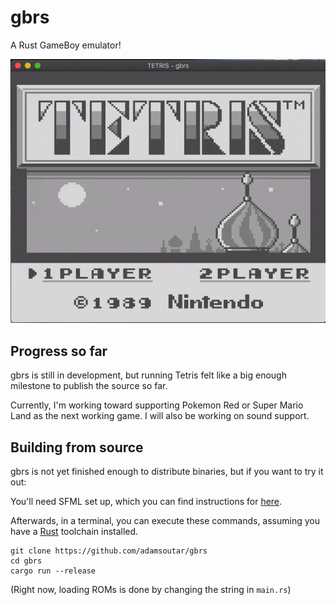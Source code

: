 # gbrs

A Rust GameBoy emulator!

![Tetris Gameplay](assets/gameplay.gif)

## Progress so far

gbrs is still in development, but running Tetris felt like a big enough
milestone to publish the source so far.

Currently, I'm working toward supporting Pokemon Red or Super Mario Land as
the next working game. I will also be working on sound support.

## Building from source

gbrs is not yet finished enough to distribute binaries, but if you want to try it out:

You'll need SFML set up, which you can find instructions for [here](https://github.com/jeremyletang/rust-sfml/wiki).

Afterwards, in a terminal, you can execute these commands, assuming you have a
[Rust](https://rustlang.org) toolchain installed.

```
git clone https://github.com/adamsoutar/gbrs
cd gbrs
cargo run --release
```

(Right now, loading ROMs is done by changing the string in `main.rs`)
